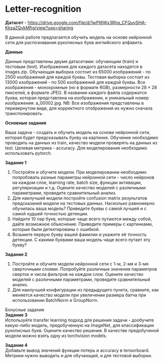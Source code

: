 # Letter-recognition

**Датасет** - https://drive.google.com/file/d/1wPt6Wx3Rhq_CFQuvSHA-KksaZQvkMfig/view?usp=sharing


В данной работе предлагается обучить модель на основе нейронной сети для распознавания рукописных букв английского алфавита.

**Данные**

Данные представлены двумя датасетами: обучающим (train) и тестовым (test). Изображения для каждого датасета находятся в images.zip.
Обучающая выборка состоит из 65000 изображений - по 2500 изображений для каждой буквы.
Тестовая выборка состоит из 13000 изображений - по 500 изображений для каждой буквы.
Все изображения - монохромные (но в формате RGB), размерности $28 \times 28$ пикселей, в формате JPEG. В названии каждого файла содержатся буква, которая представлена на изображении, и уникальный номер изображения: a_00002.jpg.
NB: Все изображения представлены в перевернутом виде, для корректного отображения их нужно сначала транспонировать.

**Основные задания**

Ваша задача - создать и обучить модель на основе нейронной сети, которая будет предсказывать букву на картинке.
Обучение необходимо проводить на данных из train, качество модели проверять на данных из test.
Целевая метрика - accuracy.
Для моделирования необходимо использовать pytorch.

**Задание 1**
1.	Постройте и обучите модели.
При моделировании необходимо попробовать разные параметры нейронной сети - число нейронов на каждом слое, learning rate, batch size, функции активации, регуляризации и т.д. Оцените качество моделей с различными параметрами, проведите сравнительный анализ.
2.	Для наилучшей модели постройте confusion matrix результатов предсказаний модели на тестовых данных.
Насколько равномерно обучилась ваша модель? Приведите буквы с самой лучшей и с самой худшей точностью детекции.
3.	Найдите 10 пар букв, которые чаще всего путаются между собой, дайте возможное объяснение. Приведите примеры с картинками, которые были детектированы с ошибкой.
4.	Возьмите первую букву вашей фамилии и укажите её точность детекции. С какими буквами ваша модель чаще всего путает эту букву?

**Задание 2**
1.	Постройте и обучите модели нейронной сети с 1-м, 2-мя и 3-мя сверточными слоями.
Попробуйте различные значения параметров сверток и числа фильтров на каждом слое. Оцените качество моделей с различными параметрами, проведите сравнительный анализ.
2.	Для наилучшей конфигурации из предыдущего пункта, сравните, как меняется качество модели при увеличении размера батча при использовании BatchNorm и GroupNorm.

Бонусные задания<br/>
**Задание 3**<br/>
Используйте transfer learning подход для решения задачи - дообучите какую-либо модель, предобученную на ImageNet, для классификации рукописных букв. Оцените качество решения.
В качестве предобученой модели можно взять одну из torchvision models.

**Задание 4**<br/>
Добавьте вывод значений функции потерь и accuracy в tensorboard.
Метрики нужно выводить и для обучающей, и для тестовой выборки.
